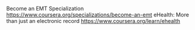 Become an EMT Specialization
https://www.coursera.org/specializations/become-an-emt
eHealth: More than just an electronic record
https://www.coursera.org/learn/ehealth
